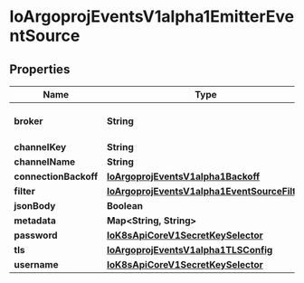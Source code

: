 
# IoArgoprojEventsV1alpha1EmitterEventSource

## Properties
Name | Type | Description | Notes
------------ | ------------- | ------------- | -------------
**broker** | **String** | Broker URI to connect to. |  [optional]
**channelKey** | **String** |  |  [optional]
**channelName** | **String** |  |  [optional]
**connectionBackoff** | [**IoArgoprojEventsV1alpha1Backoff**](IoArgoprojEventsV1alpha1Backoff.md) |  |  [optional]
**filter** | [**IoArgoprojEventsV1alpha1EventSourceFilter**](IoArgoprojEventsV1alpha1EventSourceFilter.md) |  |  [optional]
**jsonBody** | **Boolean** |  |  [optional]
**metadata** | **Map&lt;String, String&gt;** |  |  [optional]
**password** | [**IoK8sApiCoreV1SecretKeySelector**](IoK8sApiCoreV1SecretKeySelector.md) |  |  [optional]
**tls** | [**IoArgoprojEventsV1alpha1TLSConfig**](IoArgoprojEventsV1alpha1TLSConfig.md) |  |  [optional]
**username** | [**IoK8sApiCoreV1SecretKeySelector**](IoK8sApiCoreV1SecretKeySelector.md) |  |  [optional]



